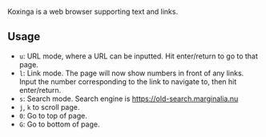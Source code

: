 Koxinga is a web browser supporting text and links.

## Usage

- `u`: URL mode, where a URL can be inputted. Hit enter/return to go to that page.
- `l`: Link mode. The page will now show numbers in front of any links. Input the number corresponding to the link to navigate to, then hit enter/return.
- `s`: Search mode. Search engine is https://old-search.marginalia.nu
- `j`, `k` to scroll page.
- `0`: Go to top of page.
- `G`: Go to bottom of page.
